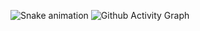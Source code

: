 ![Snake animation](https://github.com/{{asm-shaikat}}/{{asm-shaikat}}/blob/output/github-contribution-grid-snake.svg)
![Github Activity Graph](https://activity-graph.herokuapp.com/graph?username=asm-shaikat&theme=xcode)
